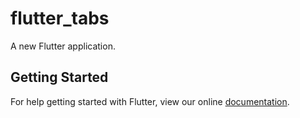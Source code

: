 # flutter_tabs

A new Flutter application.

## Getting Started

For help getting started with Flutter, view our online
[documentation](https://flutter.io/).
